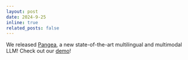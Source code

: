 ```yaml
---
layout: post
date: 2024-9-25
inline: true
related_posts: false
---
```


We released [Pangea](https://arxiv.org/abs/2410.16153), a new state-of-the-art multilingual and multimodal LLM! Check out our [demo](https://huggingface.co/spaces/neulab/Pangea)!
